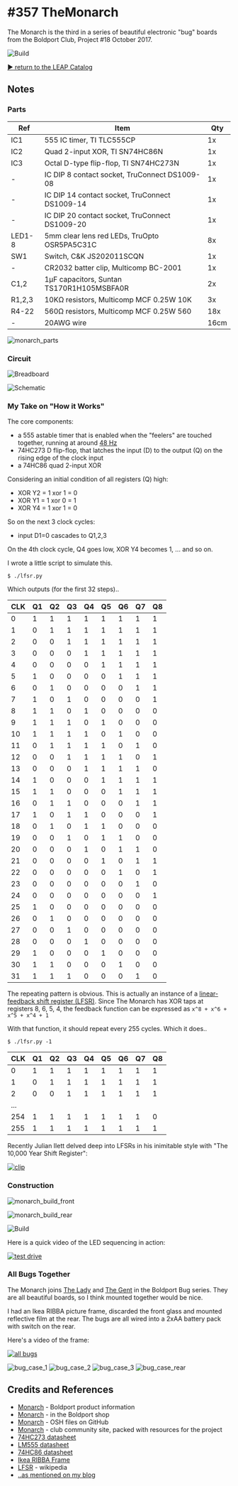 # #357 TheMonarch

The Monarch is the third in a series of beautiful electronic "bug" boards from the Boldport Club, Project #18 October 2017.

![Build](./assets/TheMonarch_build.jpg?raw=true)

[:arrow_forward: return to the LEAP Catalog](https://leap.tardate.com)

## Notes

### Parts

| Ref    | Item                                            | Qty   |
|--------|-------------------------------------------------|-------|
| IC1    | 555 IC timer, TI TLC555CP                       | 1x    |
| IC2    | Quad 2-input XOR, TI SN74HC86N                  | 1x    |
| IC3    | Octal D-type flip-flop, TI SN74HC273N           | 1x    |
| -      | IC DIP 8 contact socket, TruConnect DS1009-08   | 1x    |
| -      | IC DIP 14 contact socket, TruConnect DS1009-14  | 1x    |
| -      | IC DIP 20 contact socket, TruConnect DS1009-20  | 1x    |
| LED1-8 | 5mm clear lens red LEDs, TruOpto OSR5PA5C31C    | 8x    |
| SW1    | Switch, C&K JS202011SCQN                        | 1x    |
| -      | CR2032 batter clip, Multicomp BC-2001           | 1x    |
| C1,2   | 1µF capacitors, Suntan TS170R1H105MSBFA0R       | 2x    |
| R1,2,3 | 10KΩ resistors, Multicomp MCF 0.25W 10K         | 3x    |
| R4-22  | 560Ω resistors, Multicomp MCF 0.25W 560         | 18x   |
| -      | 20AWG wire                                      | 16cm  |

![monarch_parts](./assets/TheMonarch_parts.jpg?raw=true)

### Circuit

![Breadboard](./assets/TheMonarch_bb.jpg?raw=true)

![Schematic](./assets/TheMonarch_schematic.jpg?raw=true)


### My Take on "How it Works"

The core components:

* a 555 astable timer that is enabled when the "feelers" are touched together, running at around [48 Hz](http://visual555.tardate.com/?mode=astable&r1=10&r2=10&c=1)
* 74HC273 D flip-flop, that latches the input (D) to the output (Q) on the rising edge of the clock input
* a 74HC86 quad 2-input XOR

Considering an initial condition of all registers (Q) high:

* XOR Y2 = 1 xor 1 = 0
* XOR Y1 = 1 xor 0 = 1
* XOR Y4 = 1 xor 1 = 0

So on the next 3 clock cycles:

* input D1=0 cascades to Q1,2,3

On the 4th clock cycle, Q4 goes low, XOR Y4 becomes 1, ... and so on.

I wrote a little script to simulate this.

```
$ ./lfsr.py
```

Which outputs (for the first 32 steps)..

|  CLK |  Q1 | Q2 | Q3 | Q4 | Q5 | Q6 | Q7 | Q8 |
|------|-----|----|----|----|----|----|----|----|
|    0 |   1 |  1 |  1 |  1 |  1 |  1 |  1 |  1 |
|    1 |   0 |  1 |  1 |  1 |  1 |  1 |  1 |  1 |
|    2 |   0 |  0 |  1 |  1 |  1 |  1 |  1 |  1 |
|    3 |   0 |  0 |  0 |  1 |  1 |  1 |  1 |  1 |
|    4 |   0 |  0 |  0 |  0 |  1 |  1 |  1 |  1 |
|    5 |   1 |  0 |  0 |  0 |  0 |  1 |  1 |  1 |
|    6 |   0 |  1 |  0 |  0 |  0 |  0 |  1 |  1 |
|    7 |   1 |  0 |  1 |  0 |  0 |  0 |  0 |  1 |
|    8 |   1 |  1 |  0 |  1 |  0 |  0 |  0 |  0 |
|    9 |   1 |  1 |  1 |  0 |  1 |  0 |  0 |  0 |
|   10 |   1 |  1 |  1 |  1 |  0 |  1 |  0 |  0 |
|   11 |   0 |  1 |  1 |  1 |  1 |  0 |  1 |  0 |
|   12 |   0 |  0 |  1 |  1 |  1 |  1 |  0 |  1 |
|   13 |   0 |  0 |  0 |  1 |  1 |  1 |  1 |  0 |
|   14 |   1 |  0 |  0 |  0 |  1 |  1 |  1 |  1 |
|   15 |   1 |  1 |  0 |  0 |  0 |  1 |  1 |  1 |
|   16 |   0 |  1 |  1 |  0 |  0 |  0 |  1 |  1 |
|   17 |   1 |  0 |  1 |  1 |  0 |  0 |  0 |  1 |
|   18 |   0 |  1 |  0 |  1 |  1 |  0 |  0 |  0 |
|   19 |   0 |  0 |  1 |  0 |  1 |  1 |  0 |  0 |
|   20 |   0 |  0 |  0 |  1 |  0 |  1 |  1 |  0 |
|   21 |   0 |  0 |  0 |  0 |  1 |  0 |  1 |  1 |
|   22 |   0 |  0 |  0 |  0 |  0 |  1 |  0 |  1 |
|   23 |   0 |  0 |  0 |  0 |  0 |  0 |  1 |  0 |
|   24 |   0 |  0 |  0 |  0 |  0 |  0 |  0 |  1 |
|   25 |   1 |  0 |  0 |  0 |  0 |  0 |  0 |  0 |
|   26 |   0 |  1 |  0 |  0 |  0 |  0 |  0 |  0 |
|   27 |   0 |  0 |  1 |  0 |  0 |  0 |  0 |  0 |
|   28 |   0 |  0 |  0 |  1 |  0 |  0 |  0 |  0 |
|   29 |   1 |  0 |  0 |  0 |  1 |  0 |  0 |  0 |
|   30 |   1 |  1 |  0 |  0 |  0 |  1 |  0 |  0 |
|   31 |   1 |  1 |  1 |  0 |  0 |  0 |  1 |  0 |


The repeating pattern is obvious. This is actually an instance of a
[linear-feedback shift register (LFSR)](https://en.wikipedia.org/wiki/Linear-feedback_shift_register).
Since The Monarch has XOR taps at registers 8, 6, 5, 4, the feedback function can be expressed as `x^8 + x^6 + x^5 + x^4 + 1`

With that function, it should repeat every 255 cycles. Which it does..

```
$ ./lfsr.py -1
```

|  CLK |  Q1 | Q2 | Q3 | Q4 | Q5 | Q6 | Q7 | Q8 |
|------|-----|----|----|----|----|----|----|----|
|    0 |   1 |  1 |  1 |  1 |  1 |  1 |  1 |  1 |
|    1 |   0 |  1 |  1 |  1 |  1 |  1 |  1 |  1 |
|    2 |   0 |  0 |  1 |  1 |  1 |  1 |  1 |  1 |
|  ... |     |    |    |    |    |    |    |    |
|  254 |   1 |  1 |  1 |  1 |  1 |  1 |  1 |  0 |
|  255 |   1 |  1 |  1 |  1 |  1 |  1 |  1 |  1 |



Recently Julian Ilett delved deep into LFSRs in his inimitable style with "The 10,000 Year Shift Register":

[![clip](http://img.youtube.com/vi/juoM7VhXQDM/0.jpg)](http://www.youtube.com/watch?v=juoM7VhXQDM)


### Construction

![monarch_build_front](./assets/TheMonarch_build_front.jpg?raw=true)

![monarch_build_rear](./assets/TheMonarch_build_rear.jpg?raw=true)

![Build](./assets/TheMonarch_build.jpg?raw=true)

Here is a quick video of the LED sequencing in action:

[![test drive](http://img.youtube.com/vi/tzV3l_iAMh8/0.jpg)](http://www.youtube.com/watch?v=tzV3l_iAMh8)


### All Bugs Together

The Monarch joins [The Lady](../TheLady) and [The Gent](../TheGent) in the Boldport Bug series.
They are all beautiful boards, so I think mounted together would be nice.

I had an Ikea RIBBA picture frame, discarded the front glass and mounted reflective film at the rear.
The bugs are all wired into a 2xAA battery pack with switch on the rear.

Here's a video of the frame:

[![all bugs](http://img.youtube.com/vi/JVAooJmsS20/0.jpg)](http://www.youtube.com/watch?v=JVAooJmsS20)

![bug_case_1](./assets/bug_case_1.jpg?raw=true)
![bug_case_2](./assets/bug_case_2.jpg?raw=true)
![bug_case_3](./assets/bug_case_3.jpg?raw=true)
![bug_case_rear](./assets/bug_case_rear.jpg?raw=true)

## Credits and References
* [Monarch](https://www.boldport.com/products/the-monarch) - Boldport product information
* [Monarch](http://www.boldport.club/shop/product/1033698228) - in the Boldport shop
* [Monarch](https://github.com/boldport/monarch) - OSH files on GitHub
* [Monarch](http://community.boldport.club/projects/p18-themonarch/) - club community site, packed with resources for the project
* [74HC273 datasheet](http://www.futurlec.com/74HC/74HC273.shtml)
* [LM555 datasheet](http://www.futurlec.com/Linear/LM555CM.shtml)
* [74HC86 datasheet](http://www.futurlec.com/74HC/74HC86.shtml)
* [Ikea RIBBA Frame](http://www.ikea.com/sg/en/catalog/products/80378437/)
* [LFSR](https://en.wikipedia.org/wiki/Linear-feedback_shift_register) - wikipedia
* [..as mentioned on my blog](https://blog.tardate.com/2017/12/leap357-the-monarch.html)
